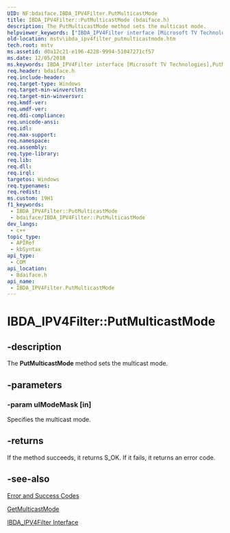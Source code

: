 ```yaml
---
UID: NF:bdaiface.IBDA_IPV4Filter.PutMulticastMode
title: IBDA_IPV4Filter::PutMulticastMode (bdaiface.h)
description: The PutMulticastMode method sets the multicast mode.
helpviewer_keywords: ["IBDA_IPV4Filter interface [Microsoft TV Technologies]","PutMulticastMode method","IBDA_IPV4Filter.PutMulticastMode","IBDA_IPV4Filter::PutMulticastMode","IBDA_IPV4FilterPutMulticastMode","PutMulticastMode","PutMulticastMode method [Microsoft TV Technologies]","PutMulticastMode method [Microsoft TV Technologies]","IBDA_IPV4Filter interface","bdaiface/IBDA_IPV4Filter::PutMulticastMode","mstv.ibda_ipv4filter_putmulticastmode"]
old-location: mstv\ibda_ipv4filter_putmulticastmode.htm
tech.root: mstv
ms.assetid: d0a12c21-e196-4228-9994-51047271cf57
ms.date: 12/05/2018
ms.keywords: IBDA_IPV4Filter interface [Microsoft TV Technologies],PutMulticastMode method, IBDA_IPV4Filter.PutMulticastMode, IBDA_IPV4Filter::PutMulticastMode, IBDA_IPV4FilterPutMulticastMode, PutMulticastMode, PutMulticastMode method [Microsoft TV Technologies], PutMulticastMode method [Microsoft TV Technologies],IBDA_IPV4Filter interface, bdaiface/IBDA_IPV4Filter::PutMulticastMode, mstv.ibda_ipv4filter_putmulticastmode
req.header: bdaiface.h
req.include-header: 
req.target-type: Windows
req.target-min-winverclnt: 
req.target-min-winversvr: 
req.kmdf-ver: 
req.umdf-ver: 
req.ddi-compliance: 
req.unicode-ansi: 
req.idl: 
req.max-support: 
req.namespace: 
req.assembly: 
req.type-library: 
req.lib: 
req.dll: 
req.irql: 
targetos: Windows
req.typenames: 
req.redist: 
ms.custom: 19H1
f1_keywords:
 - IBDA_IPV4Filter::PutMulticastMode
 - bdaiface/IBDA_IPV4Filter::PutMulticastMode
dev_langs:
 - c++
topic_type:
 - APIRef
 - kbSyntax
api_type:
 - COM
api_location:
 - Bdaiface.h
api_name:
 - IBDA_IPV4Filter.PutMulticastMode
---
```


# IBDA_IPV4Filter::PutMulticastMode


## -description

The <b>PutMulticastMode</b> method sets the multicast mode.

## -parameters

### -param ulModeMask [in]

Specifies the multicast mode.

## -returns

If the method succeeds, it returns S_OK. If it fails, it returns an error code.

## -see-also

<a href="https://docs.microsoft.com/windows/desktop/DirectShow/error-and-success-codes">Error and Success Codes</a>



<a href="https://docs.microsoft.com/windows/desktop/api/bdaiface/nf-bdaiface-ibda_ipv4filter-getmulticastmode">GetMulticastMode</a>



<a href="https://docs.microsoft.com/windows/desktop/api/bdaiface/nn-bdaiface-ibda_ipv4filter">IBDA_IPV4Filter Interface</a>

